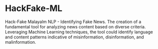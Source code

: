 # HackFake-ML
Hack-Fake Malayalm NLP - Identifying Fake News.
The creation of a fundamental tool for analyzing news content based on diverse criteria. Leveraging Machine Learning techniques, the tool could identify language and content patterns indicative of misinformation,
disinformation, and malinformation.

